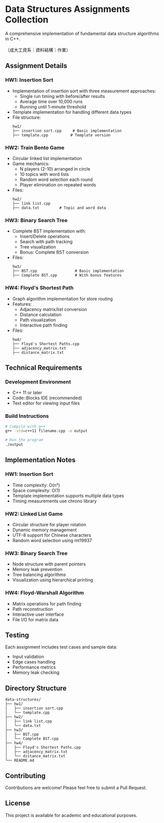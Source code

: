# Data Structures Assignments Collection

A comprehensive implementation of fundamental data structure algorithms in C++.<br>
<br>
（成大工資系｜資料結構｜作業）

## Assignment Details

### HW1: Insertion Sort 
- Implementation of insertion sort with three measurement approaches:
  - Single run timing with before/after results 
  - Average time over 10,000 runs
  - Running until 1-minute threshold
- Template implementation for handling different data types 
- File structure:
  ```
  hw1/
  ├── insertion sort.cpp     # Basic implementation 
  ├── template.cpp          # Template version
  ```

### HW2: Train Bento Game
- Circular linked list implementation
- Game mechanics:
  - N players (2-10) arranged in circle
  - 10 topics with word lists
  - Random word selection each round
  - Player elimination on repeated words
- Files:
  ```
  hw2/
  ├── link list.cpp
  ├── data.txt         # Topic and word data
  ```

### HW3: Binary Search Tree
- Complete BST implementation with:
  - Insert/Delete operations
  - Search with path tracking
  - Tree visualization
  - Bonus: Complete BST conversion
- Files:
  ```
  hw3/
  ├── BST.cpp                 # Basic implementation
  ├── Complete BST.cpp        # With bonus features
  ```

### HW4: Floyd's Shortest Path
- Graph algorithm implementation for store routing
- Features:
  - Adjacency matrix/list conversion
  - Distance calculation
  - Path visualization
  - Interactive path finding
- Files:
  ```
  hw4/
  ├── Floyd's Shortest Paths.cpp
  ├── adjacency_matrix.txt
  ├── distance_matrix.txt
  ```

## Technical Requirements

### Development Environment
- C++ 11 or later
- Code::Blocks IDE (recommended)
- Text editor for viewing input files

### Build Instructions
```bash
# Compile with g++
g++ -std=c++11 filename.cpp -o output

# Run the program
./output
```

## Implementation Notes

### HW1: Insertion Sort
- Time complexity: O(n²)
- Space complexity: O(1)
- Template implementation supports multiple data types
- Timing measurements use chrono library

### HW2: Linked List Game
- Circular structure for player rotation
- Dynamic memory management
- UTF-8 support for Chinese characters
- Random word selection using mt19937

### HW3: Binary Search Tree
- Node structure with parent pointers
- Memory leak prevention
- Tree balancing algorithms
- Visualization using hierarchical printing

### HW4: Floyd-Warshall Algorithm
- Matrix operations for path finding
- Path reconstruction
- Interactive user interface
- File I/O for matrix data

## Testing

Each assignment includes test cases and sample data:
- Input validation
- Edge cases handling
- Performance metrics
- Memory leak checking

## Directory Structure
```
data-structures/
├── hw1/
│   ├── insertion sort.cpp
│   └── template.cpp
├── hw2/
│   ├── link list.cpp
│   └── data.txt
├── hw3/
│   ├── BST.cpp
│   └── Complete BST.cpp
├── hw4/
│   ├── Floyd's Shortest Paths.cpp
│   ├── adjacency_matrix.txt
│   └── distance_matrix.txt
└── README.md
```

## Contributing

Contributions are welcome! Please feel free to submit a Pull Request.

## License

This project is available for academic and educational purposes.

